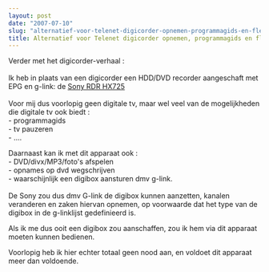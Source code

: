 ```yaml
---
layout: post
date: "2007-07-10"
slug: "alternatief-voor-telenet-digicorder-opnemen-programmagids-en-flexview"
title: Alternatief voor Telenet digicorder opnemen, programmagids en flexview
---
```


<p>
Verder met het digicorder-verhaal : <br />
<br />
Ik heb in plaats van een digicorder een HDD/DVD recorder aangeschaft met EPG en g-link: de <a rel="external" href="https://www.sony.be/view/ShowProduct.action?product=RDR-HX725&amp;site=odw_nl_BE&amp;pageType=Overview&amp;imageType=Main&amp;category=DVD+Recorder" target="_blank" class="link">Sony RDR HX725</a><br />
<br />
Voor mij dus voorlopig geen digitale tv, maar wel veel van de mogelijkheden die digitale tv ook biedt :<br />
- programmagids<br />
- tv pauzeren<br />
- .... 
</p>
<p>
Daarnaast kan ik met dit apparaat ook :<br />
- DVD/divx/MP3/foto&#39;s afspelen<br />
- opnames op dvd wegschrijven<br />
- waarschijnlijk een digibox aansturen dmv g-link.<br />
<br />
De Sony zou dus dmv G-link de digibox kunnen aanzetten, kanalen veranderen en zaken hiervan opnemen, op voorwaarde dat het type van de digibox in de g-linklijst gedefinieerd is. 
</p>
<p>
Als ik me dus ooit een digibox zou aanschaffen, zou ik hem via dit apparaat moeten kunnen bedienen. 
</p>
<p>
Voorlopig heb ik hier echter totaal geen nood aan, en voldoet dit apparaat meer dan voldoende. 
</p>
